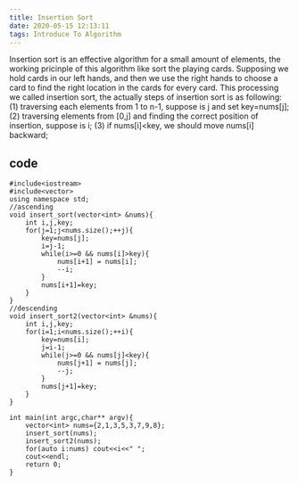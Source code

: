 ```yaml
---
title: Insertion Sort
date: 2020-05-15 12:13:11
tags: Introduce To Algorithm
---
```

Insertion  sort is an effective algorithm for a small amount of elements, the working pricinple of this algorithm like sort the playing cards. Supposing we hold cards in our left hands, and then we use the right hands to choose a  card to find the right location in the cards for every card. This processing we called insertion sort, the actually steps of insertion sort is as following:
(1) traversing each elements from 1 to n-1, suppose is j and set key=nums[j];
(2) traversing elements from [0,j] and finding the correct position of insertion, suppose is i;
(3) if nums[i]<key, we should move nums[i] backward;
 
## code
```
#include<iostream>
#include<vector>
using namespace std;
//ascending
void insert_sort(vector<int> &nums){
    int i,j,key;
    for(j=1;j<nums.size();++j){
        key=nums[j];
        i=j-1;
        while(i>=0 && nums[i]>key){
            nums[i+1] = nums[i];
            --i;
        }
        nums[i+1]=key;
    }
}
//descending
void insert_sort2(vector<int> &nums){
    int i,j,key;
    for(i=1;i<nums.size();++i){
        key=nums[i];
        j=i-1;
        while(j>=0 && nums[j]<key){
            nums[j+1] = nums[j];
            --j;
        }
        nums[j+1]=key;
    }
}

int main(int argc,char** argv){
    vector<int> nums={2,1,3,5,3,7,9,8};
    insert_sort(nums);
    insert_sort2(nums);
    for(auto i:nums) cout<<i<<" ";
    cout<<endl;
    return 0;
}
```